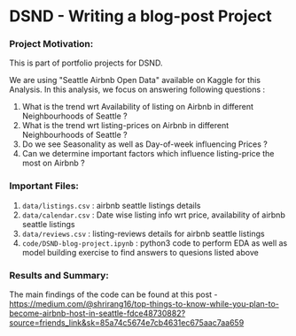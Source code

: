 # DSND - Writing a blog-post Project

### Project Motivation:
This is part of portfolio projects for DSND.

We are using "Seattle Airbnb Open Data" available on Kaggle for this Analysis.
In this analysis, we focus on answering following questions :

1. What is the trend wrt Availability of listing on Airbnb in different Neighbourhoods of Seattle ?
2. What is the trend wrt listing-prices on Airbnb in different Neighbourhoods of Seattle ?
3. Do we see Seasonality as well as Day-of-week influencing Prices ?
4. Can we determine important factors which influence listing-price the most on Airbnb ?



### Important Files:
1. `data/listings.csv` : airbnb seattle listings details
2. `data/calendar.csv` : Date wise listing info wrt price, availability of airbnb seattle listings
3. `data/reviews.csv`  : listing-reviews details for airbnb seattle listings
3. `code/DSND-blog-project.ipynb` : python3 code to perform EDA as well as model building exercise to find answers to quesions listed above

### Results and Summary:

The main findings of the code can be found at this post - 
https://medium.com/@shrirang16/top-things-to-know-while-you-plan-to-become-airbnb-host-in-seattle-fdce48730882?source=friends_link&sk=85a74c5674e7cb4631ec675aac7aa659
